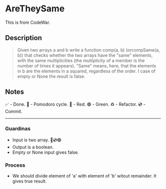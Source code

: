 # AreTheySame

This is from CodeWar.

## Description

> Given two arrays a and b write a function comp(a, b) (orcompSame(a, b)) that checks whether the two arrays have the "same" elements, with the same multiplicities (the multiplicity of a member is the number of times it appears). "Same" means, here, that the elements in b are the elements in a squared, regardless of the order. I case of empty or None the result is false.

## Notes

 ✅ - Done.
 🍅 - Pomodoro cycle.
 🔴 - Red.
 🟢 - Green.
 ♻️ - Refactor.
 💿 - Commit.

---

### Guardinas

- Input is two array. 🔴💿🟢
- Output is a boolean.
- Empty or None input gives false.
  
### Process

- We should divide element of 'a' with element of 'b' witout remainder. It gives true result.
